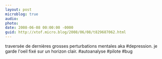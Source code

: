 ```yaml
---
layout: post
microblog: true
audio: 
photo: 
date: 2008-06-08 00:00:00 -0000
guid: http://xtof.micro.blog/2008/06/08/t829687062.html
---
```

traversée de dernières grosses perturbations mentales aka #depression.  je garde l'oeil fixé sur un horizon clair. #autoanalyse #pilote #bug
